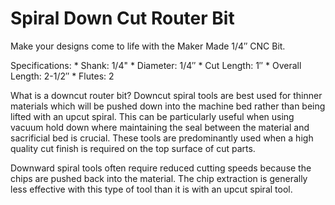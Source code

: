 # Spiral Down Cut Router Bit

Make your designs come to life with the Maker Made 1/4″ CNC Bit.

Specifications:
\* Shank: 1/4&#34;
\* Diameter: 1/4″
\* Cut Length: 1″
\* Overall Length: 2-1/2″
\* Flutes: 2

What is a downcut router bit?
Downcut spiral tools are best used for thinner materials which will be pushed down into the machine bed rather than being lifted with an upcut spiral. This can be particularly useful when using vacuum hold down where maintaining the seal between the material and sacrificial bed is crucial. These tools are predominantly used when a high quality cut finish is required on the top surface of cut parts.

Downward spiral tools often require reduced cutting speeds because the chips are pushed back into the material. The chip extraction is generally less effective with this type of tool than it is with an upcut spiral tool.
